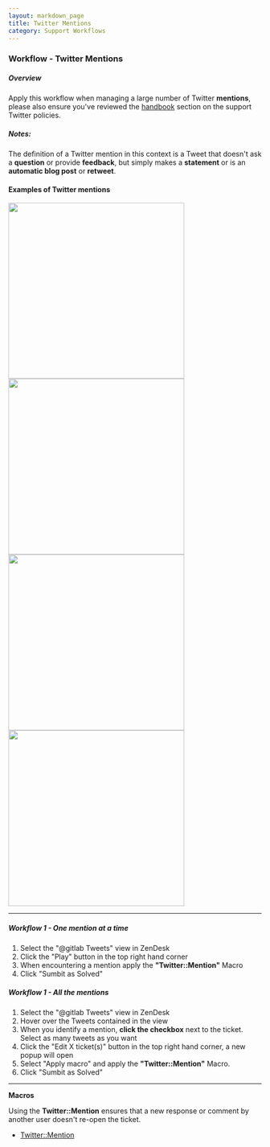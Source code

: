 ```yaml
---
layout: markdown_page
title: Twitter Mentions
category: Support Workflows
---
```


### Workflow - Twitter Mentions 

##### Overview
Apply this workflow when managing a large number of Twitter **mentions**, please also ensure you've reviewed the [handbook](https://about.gitlab.com/handbook/support/#twitter) section on the support Twitter policies.

##### Notes:

The definition of a Twitter mention in this context is a Tweet that doesn't ask a **question** or provide **feedback**, but simply makes a **statement** or is an **automatic blog post** or **retweet**. 

#### Examples of Twitter mentions

<img src="../images/workflow-twitter/example1.png" width="350">
<img src="../images/workflow-twitter/example2.png" width="350">

<img src="../images/workflow-twitter/example3.png" width="350">
<img src="../images/workflow-twitter/example4.png" width="350">

______________


##### Workflow 1 - One mention at a time

1. Select the "@gitlab Tweets" view in ZenDesk
1. Click the "Play" button in the top right hand corner
1. When encountering a mention apply the **"Twitter::Mention"** Macro 
1. Click "Sumbit as Solved"
 
##### Workflow 1 - All the mentions 

1. Select the "@gitlab Tweets" view in ZenDesk
1. Hover over the Tweets contained in the view
1. When you identify a mention, **click the checkbox** next to the ticket. Select as many tweets as you want
1. Click the "Edit X ticket(s)" button in the top right hand corner, a new popup will open
1. Select "Apply macro" and apply the **"Twitter::Mention"** Macro. 
1. Click "Sumbit as Solved"

__________________

**Macros**

Using the **Twitter::Mention** ensures that a new response or comment by another user doesn't re-open the ticket.

* [Twitter::Mention](https://gitlab.zendesk.com/rules/84618938/edit)